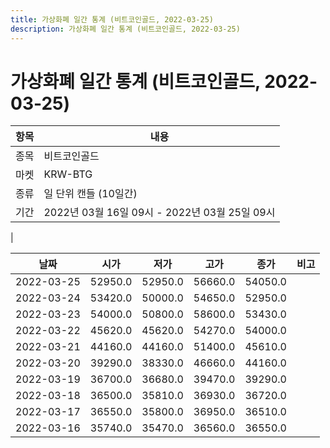 ```yaml
---
title: 가상화폐 일간 통계 (비트코인골드, 2022-03-25)
description: 가상화폐 일간 통계 (비트코인골드, 2022-03-25)
---
```


가상화폐 일간 통계 (비트코인골드, 2022-03-25)
===

|항목|내용|
|--|--|
|종목|비트코인골드|
|마켓|KRW-BTG|
|종류|일 단위 캔들 (10일간)|
|기간|2022년 03월 16일 09시 - 2022년 03월 25일 09시
|

|날짜|시가|저가|고가|종가|비고|
|--|--|--|--|--|--|
|2022-03-25|52950.0|52950.0|56660.0|54050.0|    |
|2022-03-24|53420.0|50000.0|54650.0|52950.0|    |
|2022-03-23|54000.0|50800.0|58600.0|53430.0|    |
|2022-03-22|45620.0|45620.0|54270.0|54000.0|    |
|2022-03-21|44160.0|44160.0|51400.0|45610.0|    |
|2022-03-20|39290.0|38330.0|46660.0|44160.0|    |
|2022-03-19|36700.0|36680.0|39470.0|39290.0|    |
|2022-03-18|36500.0|35810.0|36930.0|36720.0|    |
|2022-03-17|36550.0|35800.0|36950.0|36510.0|    |
|2022-03-16|35740.0|35470.0|36560.0|36550.0|    |
